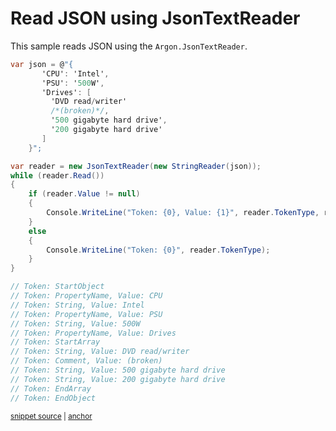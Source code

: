 # Read JSON using JsonTextReader

This sample reads JSON using the `Argon.JsonTextReader`.

<!-- snippet: ReadJsonWithJsonTextReader -->
<a id='snippet-readjsonwithjsontextreader'></a>
```cs
var json = @"{
       'CPU': 'Intel',
       'PSU': '500W',
       'Drives': [
         'DVD read/writer'
         /*(broken)*/,
         '500 gigabyte hard drive',
         '200 gigabyte hard drive'
       ]
    }";

var reader = new JsonTextReader(new StringReader(json));
while (reader.Read())
{
    if (reader.Value != null)
    {
        Console.WriteLine("Token: {0}, Value: {1}", reader.TokenType, reader.Value);
    }
    else
    {
        Console.WriteLine("Token: {0}", reader.TokenType);
    }
}

// Token: StartObject
// Token: PropertyName, Value: CPU
// Token: String, Value: Intel
// Token: PropertyName, Value: PSU
// Token: String, Value: 500W
// Token: PropertyName, Value: Drives
// Token: StartArray
// Token: String, Value: DVD read/writer
// Token: Comment, Value: (broken)
// Token: String, Value: 500 gigabyte hard drive
// Token: String, Value: 200 gigabyte hard drive
// Token: EndArray
// Token: EndObject
```
<sup><a href='/src/Tests/Documentation/Samples/Json/ReadJsonWithJsonTextReader.cs#L31-L69' title='Snippet source file'>snippet source</a> | <a href='#snippet-readjsonwithjsontextreader' title='Start of snippet'>anchor</a></sup>
<!-- endSnippet -->
